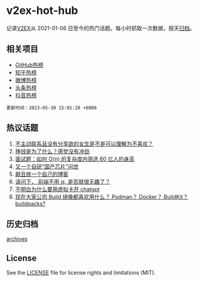# v2ex-hot-hub

 记录[V2EX](https://www.v2ex.com/)从 2021-01-06 日至今的热门话题。每小时抓取一次数据，按天[归档](archives)。
 
 ## 相关项目

- [GitHub热榜](https://github.com/it985/github-hot-hub)
- [知乎热榜](https://github.com/it985/zhihu-hot-hub)
- [微博热榜](https://github.com/it985/weibo-hot-hub)
- [头条热榜](https://github.com/it985/toutiao-hot-hub)
- [抖音热榜](https://github.com/it985/douyin-hot-hub)


 `更新时间：2023-05-30 15:01:28 +0800`

## 热议话题

1. [不主动联系且没有分享欲的女生是不是可以理解为不喜欢？](https://www.v2ex.com/t/943947)
1. [挣钱是为了什么？感觉没有冲劲](https://www.v2ex.com/t/944086)
1. [面试题：如何 O(n) 的复杂度内筛选 60 亿人的身高](https://www.v2ex.com/t/943925)
1. [又一个自研"国产芯片"问世](https://www.v2ex.com/t/944078)
1. [献丑放一个自己的博客](https://www.v2ex.com/t/944068)
1. [请问下， 前端不用 js, 是否就很无趣了？](https://www.v2ex.com/t/943903)
1. [不明白为什么要用虚拟卡开 chatgpt](https://www.v2ex.com/t/944112)
1. [现在大家公司 Build 镜像都喜欢用什么？ Podman？ Docker？ BuildKit？ buildpacks?](https://www.v2ex.com/t/943980)

## 历史归档

[archives](archives)

## License

See the [LICENSE](LICENSE) file for license rights and limitations (MIT).
